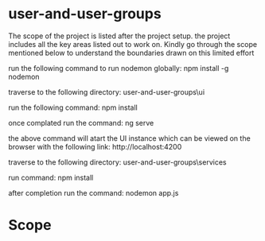 # user-and-user-groups

The scope of the project is listed after the project setup. the project includes all the key areas listed out to work on. Kindly go through the scope mentioned below to understand the boundaries drawn on this limited effort

run the following command to run nodemon globally:
npm install -g nodemon

traverse to the following directory:
user-and-user-groups\ui

run the following command:
npm install

once complated run the command:
ng serve

the above command will atart the UI instance which can be viewed on the browser with the following link:
http://localhost:4200

traverse to the following directory:
user-and-user-groups\services

run command:
npm install

after completion run the command:
nodemon app.js


# Scope

